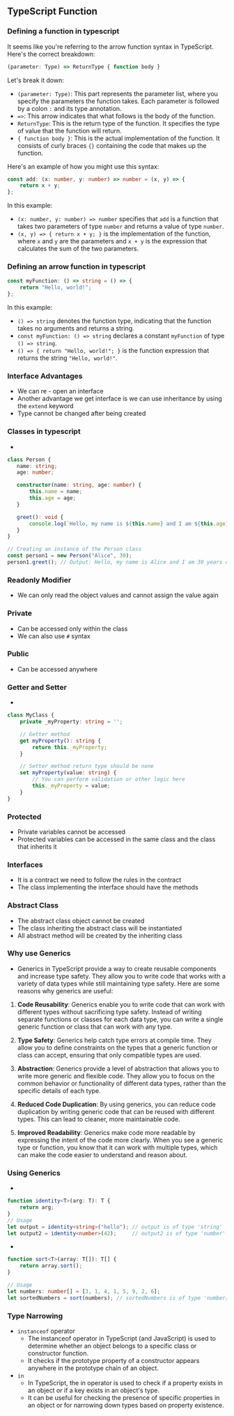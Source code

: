 ## TypeScript Function 
### Defining a function in typescript
It seems like you're referring to the arrow function syntax in TypeScript. Here's the correct breakdown:

```typescript
(parameter: Type) => ReturnType { function body }
```

Let's break it down:

- `(parameter: Type)`: This part represents the parameter list, where you specify the parameters the function takes. Each parameter is followed by a colon `:` and its type annotation.
- `=>`: This arrow indicates that what follows is the body of the function.
- `ReturnType`: This is the return type of the function. It specifies the type of value that the function will return.
- `{ function body }`: This is the actual implementation of the function. It consists of curly braces `{}` containing the code that makes up the function.

Here's an example of how you might use this syntax:

```typescript
const add: (x: number, y: number) => number = (x, y) => {
    return x + y;
};
```

In this example:

- `(x: number, y: number) => number` specifies that `add` is a function that takes two parameters of type `number` and returns a value of type `number`.
- `(x, y) => { return x + y; }` is the implementation of the function, where `x` and `y` are the parameters and `x + y` is the expression that calculates the sum of the two parameters.

### Defining an arrow function in typescript

```typescript
const myFunction: () => string = () => {
    return "Hello, world!";
};
```

In this example:

- `() => string` denotes the function type, indicating that the function takes no arguments and returns a string.
- `const myFunction: () => string` declares a constant `myFunction` of type `() => string`.
- `() => { return "Hello, world!"; }` is the function expression that returns the string `"Hello, world!"`.


### Interface Advantages
- We can re - open an interface
- Another advantage we get interface is we can use inheritance by using the `extend` keyword
- Type cannot be changed after being created

### Classes in typescript
-  
 ```typescript   
class Person {
    name: string;
    age: number;

    constructor(name: string, age: number) {
        this.name = name;
        this.age = age;
    }

    greet(): void {
        console.log(`Hello, my name is ${this.name} and I am ${this.age} years old.`);
    }
}

// Creating an instance of the Person class
const person1 = new Person("Alice", 30);
person1.greet(); // Output: Hello, my name is Alice and I am 30 years old.
```

### Readonly Modifier
- We can only read the object values and cannot assign the value again 

### Private
- Can be accessed only within the class
- We can also use ```#``` syntax 

### Public
- Can be accessed anywhere

### Getter and Setter
- 
```typescript
class MyClass {
    private _myProperty: string = '';

    // Getter method
    get myProperty(): string {
        return this._myProperty;
    }

    // Setter method return type should be none
    set myProperty(value: string) {
        // You can perform validation or other logic here
        this._myProperty = value;
    }
}
```

### Protected
- Private variables cannot be accessed
- Protected variables can be accessed in the same class and the class that inherits it 


### Interfaces
- It is a contract we need to follow the rules in the contract
- The class implementing the interface should have the methods 

### Abstract  Class
- The abstract class object cannot be created 
- The class inheriting the abstract class will be instantiated
- All abstract method will be created by the inheriting class


### Why use Generics
- Generics in TypeScript provide a way to create reusable components and increase type safety. They allow you to write code that works with a variety of data types while still maintaining type safety. Here are some reasons why generics are useful:

1. **Code Reusability**: Generics enable you to write code that can work with different types without sacrificing type safety. Instead of writing separate functions or classes for each data type, you can write a single generic function or class that can work with any type.

2. **Type Safety**: Generics help catch type errors at compile time. They allow you to define constraints on the types that a generic function or class can accept, ensuring that only compatible types are used.

3. **Abstraction**: Generics provide a level of abstraction that allows you to write more generic and flexible code. They allow you to focus on the common behavior or functionality of different data types, rather than the specific details of each type.

4. **Reduced Code Duplication**: By using generics, you can reduce code duplication by writing generic code that can be reused with different types. This can lead to cleaner, more maintainable code.

5. **Improved Readability**: Generics make code more readable by expressing the intent of the code more clearly. When you see a generic type or function, you know that it can work with multiple types, which can make the code easier to understand and reason about.


### Using Generics
- 
```typescript
function identity<T>(arg: T): T {
    return arg;
}
// Usage
let output = identity<string>("hello"); // output is of type 'string'
let output2 = identity<number>(42);     // output2 is of type 'number'
```
- 
```typescript
function sort<T>(array: T[]): T[] {
    return array.sort();
}

// Usage
let numbers: number[] = [3, 1, 4, 1, 5, 9, 2, 6];
let sortedNumbers = sort(numbers); // sortedNumbers is of type 'number[]'
```

### Type Narrowing
- ```instanceof``` operator
    - The instanceof operator in TypeScript (and JavaScript) is used to determine whether an object belongs to a specific class or constructor function.
    - It checks if the prototype property of a constructor appears anywhere in the prototype chain of an object.
- ```in```   
    - In TypeScript, the in operator is used to check if a property exists in an object or if a key exists in an object's type. 
    - It can be useful for checking the presence of specific properties in an object or for narrowing down types based on property existence.

